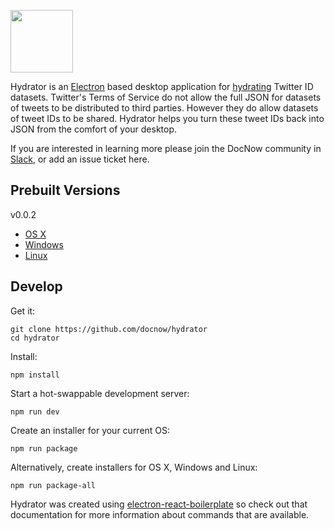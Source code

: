 <img width="100" src="https://raw.githubusercontent.com/docnow/hydrator/master/app/images/app.png"
/> 

Hydrator is an [Electron] based desktop application for [hydrating] Twitter ID
datasets. Twitter's Terms of Service do not allow the full JSON for datasets of
tweets to be distributed to third parties. However they do allow datasets of
tweet IDs to be shared. Hydrator helps you turn these tweet IDs back into JSON
from the comfort of your desktop.

If you are interested in learning more please join the DocNow community in
[Slack], or add an issue ticket here.

## Prebuilt Versions

v0.0.2 

* [OS X]
* [Windows]
* [Linux]

## Develop

Get it:

    git clone https://github.com/docnow/hydrator
    cd hydrator

Install:

    npm install

Start a hot-swappable development server:

    npm run dev

Create an installer for your current OS:

    npm run package

Alternatively, create installers for OS X, Windows and Linux:

    npm run package-all

Hydrator was created using [electron-react-boilerplate] so check out that
documentation for more information about commands that are available.

[Electron]: http://electron.atom.io/
[Slack]: https://docnowteam.slack.com
[electron-react-boilerplate]: https://github.com/chentsulin/electron-react-boilerplate
[hydrating]: https://medium.com/on-archivy/on-forgetting-e01a2b95272#.lrkof12q5

[OS X]: https://s3.amazonaws.com/docnow-web/Hydrator-0.0.2.dmg
[Windows]: https://s3.amazonaws.com/docnow-web/Hydrator-Setup-0.0.2.exe
[Linux]: https://s3.amazonaws.com/docnow-web/Hydrator_0.0.2_amd64.deb

